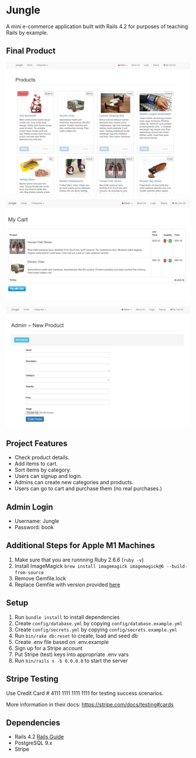 # Jungle

A mini e-commerce application built with Rails 4.2 for purposes of teaching Rails by example.

## Final Product

!["Screenshot of home page"](https://github.com/pax-n/jungle-rails/blob/master/public/images/homepage.png)

!["Screenshot of cart"](https://github.com/pax-n/jungle-rails/blob/master/public/images/cart.png)

!["Screenshot of product creation page"](https://github.com/pax-n/jungle-rails/blob/master/public/images/newproduct.png)

## Project Features

- Check product details.
- Add items to cart.
- Sort items by category.
- Users can signup and login.
- Admins can create new categories and products.
- Users can go to cart and purchase them (no real purchases.)

## Admin Login

- Username: Jungle
- Password: book

## Additional Steps for Apple M1 Machines

1. Make sure that you are runnning Ruby 2.6.6 (`ruby -v`)
1. Install ImageMagick `brew install imagemagick imagemagick@6 --build-from-source`
1. Remove Gemfile.lock
1. Replace Gemfile with version provided [here](https://gist.githubusercontent.com/FrancisBourgouin/831795ae12c4704687a0c2496d91a727/raw/ce8e2104f725f43e56650d404169c7b11c33a5c5/Gemfile)

## Setup

1. Run `bundle install` to install dependencies
2. Create `config/database.yml` by copying `config/database.example.yml`
3. Create `config/secrets.yml` by copying `config/secrets.example.yml`
4. Run `bin/rake db:reset` to create, load and seed db
5. Create .env file based on .env.example
6. Sign up for a Stripe account
7. Put Stripe (test) keys into appropriate .env vars
8. Run `bin/rails s -b 0.0.0.0` to start the server

## Stripe Testing

Use Credit Card # 4111 1111 1111 1111 for testing success scenarios.

More information in their docs: <https://stripe.com/docs/testing#cards>

## Dependencies

- Rails 4.2 [Rails Guide](http://guides.rubyonrails.org/v4.2/)
- PostgreSQL 9.x
- Stripe
